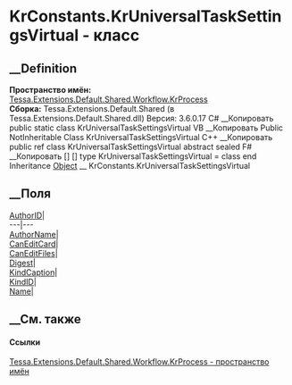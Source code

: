 # KrConstants.KrUniversalTaskSettingsVirtual - класс
##  __Definition
 **Пространство имён:**
[Tessa.Extensions.Default.Shared.Workflow.KrProcess](N_Tessa_Extensions_Default_Shared_Workflow_KrProcess.htm)  
 **Сборка:** Tessa.Extensions.Default.Shared (в
Tessa.Extensions.Default.Shared.dll) Версия: 3.6.0.17
C# __Копировать
     public static class KrUniversalTaskSettingsVirtual
VB __Копировать
     Public NotInheritable Class KrUniversalTaskSettingsVirtual
C++ __Копировать
     public ref class KrUniversalTaskSettingsVirtual abstract sealed
F# __Копировать
     [<AbstractClassAttribute>]
    [<SealedAttribute>]
    type KrUniversalTaskSettingsVirtual = class end
Inheritance
    [Object](https://learn.microsoft.com/dotnet/api/system.object) __ KrConstants.KrUniversalTaskSettingsVirtual
##  __Поля
[AuthorID](F_Tessa_Extensions_Default_Shared_Workflow_KrProcess_KrConstants_KrUniversalTaskSettingsVirtual_AuthorID.htm)|  
---|---  
[AuthorName](F_Tessa_Extensions_Default_Shared_Workflow_KrProcess_KrConstants_KrUniversalTaskSettingsVirtual_AuthorName.htm)|  
[CanEditCard](F_Tessa_Extensions_Default_Shared_Workflow_KrProcess_KrConstants_KrUniversalTaskSettingsVirtual_CanEditCard.htm)|  
[CanEditFiles](F_Tessa_Extensions_Default_Shared_Workflow_KrProcess_KrConstants_KrUniversalTaskSettingsVirtual_CanEditFiles.htm)|  
[Digest](F_Tessa_Extensions_Default_Shared_Workflow_KrProcess_KrConstants_KrUniversalTaskSettingsVirtual_Digest.htm)|  
[KindCaption](F_Tessa_Extensions_Default_Shared_Workflow_KrProcess_KrConstants_KrUniversalTaskSettingsVirtual_KindCaption.htm)|  
[KindID](F_Tessa_Extensions_Default_Shared_Workflow_KrProcess_KrConstants_KrUniversalTaskSettingsVirtual_KindID.htm)|  
[Name](F_Tessa_Extensions_Default_Shared_Workflow_KrProcess_KrConstants_KrUniversalTaskSettingsVirtual_Name.htm)|  
## __См. также
#### Ссылки
[Tessa.Extensions.Default.Shared.Workflow.KrProcess - пространство
имён](N_Tessa_Extensions_Default_Shared_Workflow_KrProcess.htm)
